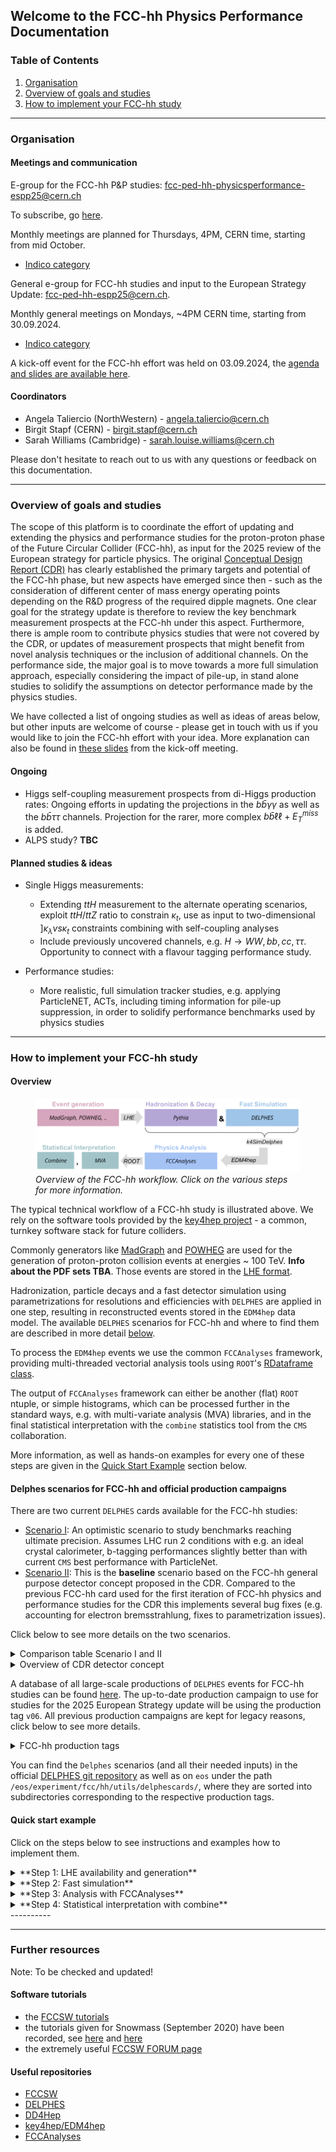
## Welcome to the FCC-hh Physics Performance Documentation

### Table of Contents
1. [Organisation](#organisation)
2. [Overview of goals and studies](#overview-of-goals-and-studies)
3. [How to implement your FCC-hh study ](#how-to-implement-your-fcc-hh-study)

-----

### Organisation

#### Meetings and communication 

E-group for the FCC-hh P&P studies: [fcc-ped-hh-physicsperformance-espp25@cern.ch](mailto:fcc-ped-hh-physicsperformance-espp25@cern.ch)

To subscribe, go [here](https://e-groups.cern.ch/e-groups/EgroupsSearchForm.do).

Monthly meetings are planned for Thursdays, 4PM, CERN time, starting from mid October.
- [Indico category](https://indico.cern.ch/category/18814/)

General e-group for FCC-hh studies and input to the European Strategy Update: [fcc-ped-hh-espp25@cern.ch](mailto:fcc-ped-hh-espp25@cern.ch).

Monthly general meetings on Mondays, ~4PM CERN time, starting from 30.09.2024. 
- [Indico category](https://indico.cern.ch/category/18815/)

A kick-off event for the FCC-hh effort was held on 03.09.2024, the [agenda and slides are available here](https://indico.cern.ch/event/1439072/timetable/).

#### Coordinators
- Angela Taliercio (NorthWestern) - angela.taliercio@cern.ch
- Birgit Stapf (CERN) - birgit.stapf@cern.ch
- Sarah Williams (Cambridge) - sarah.louise.williams@cern.ch

Please don't hesitate to reach out to us with any questions or feedback on this documentation. 

<!-- #### Physics Performance meetings -->
<!-- 
O(monthly) meetings: Mondays, 3pm-5pm, CERN time. Usually the third Monday of each month. 
- [indico category "Physics Performance"](https://indico.cern.ch/category/12894/).


E-group used for announcements: **FCC-PED-FeasibilityStudy**.  -->


---------

### Overview of goals and studies

The scope of this platform is to coordinate the effort of updating and extending the physics and performance studies for the proton-proton phase of the Future Circular Collider (FCC-hh), as input for the 2025 review of the European strategy for particle physics. The original [Conceptual Design Report (CDR)](https://link.springer.com/article/10.1140/epjc/s10052-019-6904-3) has clearly established the primary targets and potential of the FCC-hh phase, but new aspects have emerged since then - such as the consideration of different center of mass energy operating points depending on the R&D progress of the required dipple magnets. One clear goal for the strategy update is therefore to review the key benchmark measurement prospects at the FCC-hh under this aspect. Furthermore, there is ample room to contribute physics studies that were not covered by the CDR, or updates of measurement prospects that might benefit from novel analysis techniques or the inclusion of additional channels. On the performance side, the major goal is to move towards a more full simulation approach, especially considering the impact of pile-up, in stand alone studies to solidify the assumptions on detector performance made by the physics studies. 

We have collected a list of ongoing studies as well as ideas of areas below, but other inputs are welcome of course - please get in touch with us if you would like to join the FCC-hh effort with your idea. More explanation can also be found in [these slides](https://indico.cern.ch/event/1439072/contributions/6106999/attachments/2920406/5125885/FCC-hh%20workshop.pdf) from the kick-off meeting. 


#### Ongoing 

- Higgs self-coupling measurement prospects from di-Higgs production rates: Ongoing efforts in updating the projections in the $b\bar{b}\gamma\gamma$ as well as the $b\bar{b}\tau\tau$ channels. Projection for the rarer, more complex $b\bar{b}\ell\ell + E_{T}^{miss}$ is added. 
- ALPS study? **TBC**

#### Planned studies & ideas 
- Single Higgs measurements:
    - Extending $ttH$ measurement to the alternate operating scenarios, exploit $ttH/ttZ$ ratio to constrain $\kappa_t$, use as input to two-dimensional $]\kappa_\lambda vs \kappa_t$ constraints combining with self-coupling analyses
    - Include previously uncovered channels, e.g. $H \rightarrow WW, bb, cc, \tau\tau$. Opportunity to connect with a flavour tagging performance study. 

- Performance studies:
    - More realistic, full simulation tracker studies, e.g. applying ParticleNET, ACTs, including timing information for pile-up suppression, in order to solidify performance benchmarks used by physics studies


----------

### How to implement your FCC-hh study 

#### Overview

 <figure>
  <img src="images/flowchart_fcc_hh_workflow.png" alt="Overview of technical workflow" usemap="#techworkflow">
  <figcaption> <em> Overview of the FCC-hh workflow. Click on the various steps for more information. </em> </figcaption>
</figure> 

<map name="techworkflow">
    <area shape="rect" coords="6,37,279,90" alt="Event generation tutorial for FCC" href="https://hep-fcc.github.io/fcc-tutorials/main/fast-sim-and-analysis/FccFastSimGeneration.html" target="_blank">
    <area shape="rect" coords="286,51,337,73" alt="LHE events database for FCC-hh" href="https://fcc-physics-events.web.cern.ch/FCChh/LHEevents.php" target="_blank">
    <area shape="rect" coords="365,37,607,90" alt="Pythia8" href="https://www.pythia.org/" target="_blank">
    <area shape="rect" coords="637,37,878,90" alt="DELPHES framework for fast simulation of a generic collider experiment" href="https://cp3.irmp.ucl.ac.be/projects/delphes" target="_blank">
    <area shape="rect" coords="705,135,825,155" alt="k4SimDelphes" href="https://github.com/key4hep/k4SimDelphes" target="_blank"> 
    <!-- Alternatively link tutorial> <area shape="rect" coords="705,135,825,155" alt="Tutorial how to use k4SimDelphes" href="https://hep-fcc.github.io/fcc-tutorials/main/fast-sim-and-analysis/k4simdelphes/doc/starterkit/FccFastSimDelphes/Readme.html target="_blank">  -->
    <area shape="rect" coords="640,195,776,220" alt="EDM4hep event data model" href="https://github.com/key4hep/EDM4hep" target="_blank"> 
    <area shape="rect" coords="365,182,607,237" alt="FCCAnalyses framework" href="https://github.com/HEP-FCC/FCCAnalyses" target="_blank"> 
    <area shape="rect" coords="294,197,357,220" alt="ROOT trees information" href="https://root.cern/manual/trees/" target="_blank"> 
    <area shape="rect" coords="6,182,128,237" alt="CMS combine package documentation" href="https://cms-analysis.github.io/HiggsAnalysis-CombinedLimit/latest/" target="_blank">
</map>

The typical technical workflow of a FCC-hh study is illustrated above. We rely on the software tools provided by the [key4hep project](https://github.com/key4hep) - a common, turnkey software stack for future colliders. 

Commonly generators like [MadGraph](https://launchpad.net/mg5amcnlo) and [POWHEG](https://powhegbox.mib.infn.it/) are used for the generation of proton-proton collision events at energies ~ 100 TeV. **Info about the PDF sets TBA**. Those events are stored in the [LHE format](https://arxiv.org/abs/hep-ph/0609017). 

Hadronization, particle decays and a fast detector simulation using parametrizations for resolutions and efficiencies with `DELPHES` are applied in one step, resulting in reconstructed events stored in the `EDM4hep` data model. The available `DELPHES` scenarios for FCC-hh and where to find them are described in more detail [below](#delphes-scenarios-for-FCC-hh-and-official-production-campaigns). 

To process the `EDM4hep` events we use the common `FCCAnalyses` framework, providing multi-threaded vectorial analysis tools using `ROOT`'s [RDataframe class](https://root.cern/doc/master/classROOT_1_1RDataFrame.html). 

The output of `FCCAnalyses` framework can either be another (flat) `ROOT` ntuple, or simple histograms, which can be processed further in the standard ways, e.g. with multi-variate analysis (MVA) libraries, and in the final statistical interpretation with the `combine` statistics tool from the `CMS` collaboration. 

More information, as well as hands-on examples for every one of these steps are given in the [Quick Start Example](#quick-start-example) section below. 

#### Delphes scenarios for FCC-hh and official production campaigns

There are two current `DELPHES` cards available for the FCC-hh studies:
- [Scenario I](https://github.com/delphes/delphes/blob/master/cards/FCC/scenarios/FCChh_I.tcl): An optimistic scenario to study benchmarks reaching ultimate precision. Assumes LHC run 2 conditions with e.g. an ideal crystal calorimeter, b-tagging performances slightly better than with current `CMS` best performance with ParticleNet. 
- [Scenario II](https://github.com/delphes/delphes/blob/master/cards/FCC/scenarios/FCChh_II.tcl): This is the **baseline** scenario based on the FCC-hh general purpose detector concept proposed in the CDR. Compared to the previous FCC-hh card used for the first iteration of FCC-hh physics and performance studies for the CDR this implements several bug fixes (e.g. accounting for electron bremsstrahlung, fixes to parametrization issues).

Click below to see more details on the two scenarios. 

<details>
<summary>Comparison table Scenario I and II </summary>
This table compares relative momentum resolutions and efficiencies for a few key physics objects between the two scenarios. Please note that the numbers quoted cover the total range of resolutions and efficiencies, so across all transverse momenta and pseudorapidity bins, including the forward regions up to pseudorapities of 6. 

<table class="tg"><thead>
  <tr>
    <th class="tg-0lax"></th>
    <th class="tg-8d8j" colspan="2"><span style="font-weight:normal">  Relative <em>p</em> resolution</span></th>
    <th class="tg-8d8j" colspan="2"><span style="font-weight:normal">Efficiency</span></th>
  </tr></thead>
<tbody>
  <tr>
    <td class="tg-7zrl"></td>
    <td class="tg-7zrl">Scenario I</td>
    <td class="tg-7zrl">Scenario II</td>
    <td class="tg-7zrl">Scenario I</td>
    <td class="tg-7zrl">Scenario II</td>
  </tr>
  <tr>
    <td class="tg-7zrl"><span style="font-weight:normal">Electrons</span></td>
    <td class="tg-8d8j"><span style="font-weight:normal">0.4-1%</span></td>
    <td class="tg-8d8j"><span style="font-weight:normal">0.8-3%</span></td>
    <td class="tg-8d8j"><span style="font-weight:normal">76-95%</span></td>
    <td class="tg-8d8j"><span style="font-weight:normal">72-90%</span></td>
  </tr>
  <tr>
    <td class="tg-7zrl"><span style="font-weight:normal">Muons</span></td>
    <td class="tg-8d8j"><span style="font-weight:normal">0.5-3%</span></td>
    <td class="tg-8d8j">1-6%</td>
    <td class="tg-8d8j"><span style="font-weight:normal">90-99%</span></td>
    <td class="tg-8d8j"><span style="font-weight:normal">88-97%</span></td>
  </tr>
  <tr>
    <td class="tg-8d8j" colspan="3">Medium b-tagging </td>
    <td class="tg-8d8j">80-90%</td>
    <td class="tg-8d8j">76-86%</td>
  </tr>
</tbody></table>
</details>

<details>
<summary>Overview of CDR detector concept </summary>
 <figure>
  <img src="images/CDR_detector_concept.png" alt="Overview of technical workflow" >
  <figcaption> <em> Overview of the FCC-hh baseline detector concept as proposed in the CDR. [Slide from M. Selvaggi] </em> </figcaption>
</figure> 
</details>

A database of all large-scale productions of `DELPHES` events for FCC-hh studies can be found [here](https://fcc-physics-events.web.cern.ch/FCChh/index.php). The up-to-date production campaign to use for studies for the 2025 European Strategy update will be using the production tag `v06`. All previous production campaigns are kept for legacy reasons, click below to see more details. 

<details>
<summary>FCC-hh production tags</summary>

<table class="tg"><thead>
  <tr>
    <th class="tg-7zrl">Production Tag</th>
    <th class="tg-7zrl">Description</th>
  </tr></thead>
<tbody>
  <tr>
    <td class="tg-7zrl">Delphes v0.2</td>
    <td class="tg-0lax">Production for CDR studies, not using EDM4hep yet. Using original baseline DELPHES card (now outdated).</td>
  </tr>
  <tr>
    <td class="tg-7zrl">Delphes v0.3</td>
    <td class="tg-0lax">Production for CDR studies, not using EDM4hep yet. Using original baseline DELPHES card (now outdated).</td>
  </tr>
  <tr>
    <td class="tg-7zrl">Delphes v0.4</td>
    <td class="tg-0lax">First intermediate production switching to EDM4hep. Using original baseline DELPHES card (now outdated).</td>
  </tr>
  <tr>
    <td class="tg-7zrl">Delphes v0.5</td>
    <td class="tg-0lax">Intermediate production using the updated DELPHES scenarios I and II, and pre-release EDM4hep in v0.</td>
  </tr>
  <tr>
    <td class="tg-7zrl">Delphes v0.6</td>
    <td class="tg-0lax">Production for the strategy update 2025 studies - using DELPHES scenarios I and II, and EDM4hep in v1.</td>
  </tr>
</tbody></table>

</details>


You can find the `Delphes` scenarios (and all their needed inputs) in the official [DELPHES git repository](https://github.com/delphes/delphes/blob/master/cards/FCC/scenarios) as well as on `eos` under the path `/eos/experiment/fcc/hh/utils/delphescards/`, where they are sorted into subdirectories corresponding to the respective production tags. 




#### Quick start example 

Click on the steps below to see instructions and examples how to implement them. 

<details>
  <summary>**Step 1: LHE availability and generation** </summary>
    You can find all already generated processes in the LHE database for FCC-hh [under this link](https://fcc-physics-events.web.cern.ch/FCChh/LHEevents.php). 
</details>

<details>
  <summary>**Step 2: Fast simulation** </summary>
    **Describtion to be added**
</details>

<details>
  <summary>**Step 3: Analysis with FCCAnalyses** </summary>
    **Describtion to be added**
</details>

<details>
  <summary>**Step 4: Statistical interpretation with combine** </summary>
    **Describtion to be added**
</details>
----------


----------
 
### Further resources 

Note: To be checked and updated! 

#### Software tutorials

- the [FCCSW tutorials](https://hep-fcc.github.io/fcc-tutorials/)
- the tutorials given for Snowmass (September 2020) have been recorded, see [here](https://indico.cern.ch/event/945608/timetable/#20200922.detailed) and [here](https://indico.cern.ch/event/949950/timetable/?layout=room#20200929.detailed)
- the extremely useful [FCCSW FORUM page](https://fccsw-forum.web.cern.ch/)


#### Useful repositories
- [FCCSW](https://github.com/HEP-FCC/FCCSW)
- [DELPHES]( https://github.com/delphes/delphes)
- [DD4Hep](https://github.com/AIDASoft/DD4hep)
- [key4hep/EDM4hep](https://github.com/key4hep/EDM4hep)
- [FCCAnalyses](https://github.com/HEP-FCC/FCCAnalyses)



